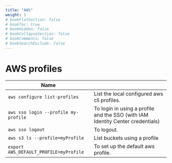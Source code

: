 ```yaml
---
title: "AWS"
weight: 1
# bookFlatSection: false
# bookToc: true
# bookHidden: false
# bookCollapseSection: false
# bookComments: false
# bookSearchExclude: false
---
```


# AWS profiles

| Name                                      |                                                                                |
| ----------------------------------------- | ------------------------------------------------------------------------------ |
| `aws configure list-profiles`             | List the local configured aws cli profiles.                                    | 
| `aws sso login --profile my-profile`      | To login in using a profile and the SSO (with IAM Identity Center credentials) |
| `aws sso logout`                          | To logout. |
| `aws s3 ls --profile=myProfile`           | List buckets using a profile | 
| `export AWS_DEFAULT_PROFILE=myProfile`    | To set up the default aws profile.
